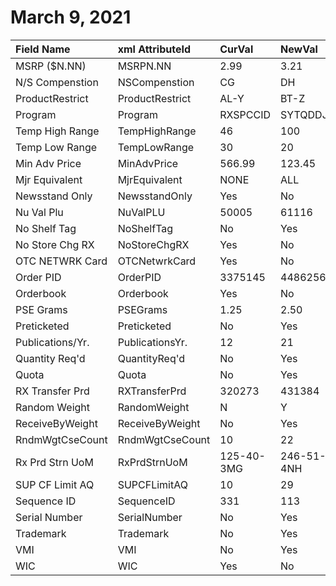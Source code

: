 # March 9, 2021

| Field Name       | xml AttributeId | CurVal     | NewVal     | Validated |
| :--------------- | :-------------- | :--------- | :--------- | :-------: |
| MSRP ($N.NN)     | MSRPN.NN        | 2.99       | 3.21       |    !!!    |
| N/S Compenstion  | NSCompenstion   | CG         | DH         |    !!!    |
| ProductRestrict  | ProductRestrict | AL-Y       | BT-Z       |    !!!    |
| Program          | Program         | RXSPCCID   | SYTQDDJE   |    !!!    |
| Temp High Range  | TempHighRange   | 46         | 100        |    !!!    |
| Temp Low Range   | TempLowRange    | 30         | 20         |    !!!    |
| Min Adv Price    | MinAdvPrice     | 566.99     | 123.45     |     X     |
| Mjr Equivalent   | MjrEquivalent   | NONE       | ALL        |     X     |
| Newsstand Only   | NewsstandOnly   | Yes        | No         |     X     |
| Nu Val Plu       | NuValPLU        | 50005      | 61116      |     X     |
| No Shelf Tag     | NoShelfTag      | No         | Yes        |     X     |
| No Store Chg RX  | NoStoreChgRX    | Yes        | No         |     X     |
| OTC NETWRK Card  | OTCNetwrkCard   | Yes        | No         |     X     |
| Order PID        | OrderPID        | 3375145    | 4486256    |     X     |
| Orderbook        | Orderbook       | Yes        | No         |     X     |
| PSE Grams        | PSEGrams        | 1.25       | 2.50       |     X     |
| Preticketed      | Preticketed     | No         | Yes        |     X     |
| Publications/Yr. | PublicationsYr. | 12         | 21         |     X     |
| Quantity Req'd   | QuantityReq'd   | No         | Yes        |     X     |
| Quota            | Quota           | No         | Yes        |     X     |
| RX Transfer Prd  | RXTransferPrd   | 320273     | 431384     |     X     |
| Random Weight    | RandomWeight    | N          | Y          |     X     |
| ReceiveByWeight  | ReceiveByWeight | No         | Yes        |     X     |
| RndmWgtCseCount  | RndmWgtCseCount | 10         | 22         |     X     |
| Rx Prd Strn UoM  | RxPrdStrnUoM    | 125-40-3MG | 246-51-4NH |     X     |
| SUP CF Limit AQ  | SUPCFLimitAQ    | 10         | 29         |     X     |
| Sequence ID      | SequenceID      | 331        | 113        |     X     |
| Serial Number    | SerialNumber    | No         | Yes        |     X     |
| Trademark        | Trademark       | No         | Yes        |     X     |
| VMI              | VMI             | No         | Yes        |     X     |
| WIC              | WIC             | Yes        | No         |     X     |
